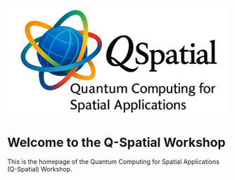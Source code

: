 <html lang="en">
<body>
  <main class="card">
    <img src="QSpatial-logo.png" alt="QSpatial Workshop Logo" class="logo" />
    <h1>Welcome to the Q-Spatial Workshop</h1>
    <p>This is the homepage of the Quantum Computing for Spatial Applications (Q-Spatial) Workshop.</p>
  </main>
</body>
</html>
